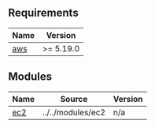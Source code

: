 <!-- BEGIN_TF_DOCS -->
## Requirements

| Name | Version |
|------|---------|
| <a name="requirement_aws"></a> [aws](#requirement\_aws) | >= 5.19.0 |

## Modules

| Name | Source | Version |
|------|--------|---------|
| <a name="module_ec2"></a> [ec2](#module\_ec2) | ../../modules/ec2 | n/a |
<!-- END_TF_DOCS -->
